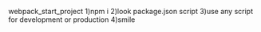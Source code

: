 webpack_start_project
1)npm i
2)look package.json script
3)use any script for development or production
4)smile
